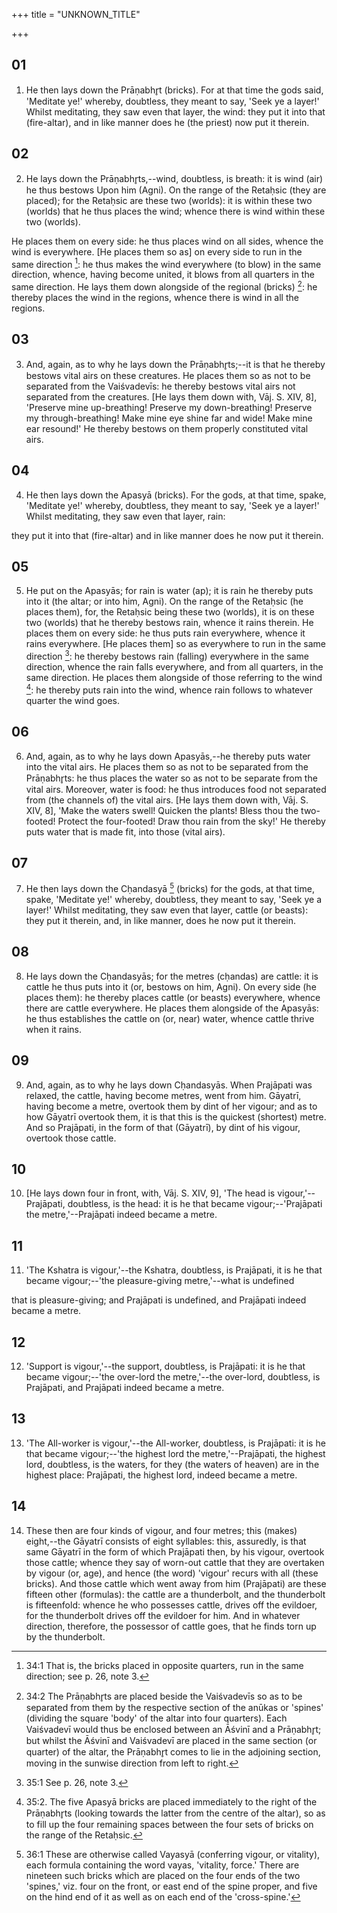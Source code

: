 +++
title = "UNKNOWN_TITLE"

+++


## 01
1. He then lays down the Prāṇabhr̥t (bricks). For at that time the gods said, 'Meditate ye!' whereby, doubtless, they meant to say, 'Seek ye a layer!' Whilst meditating, they saw even that layer, the wind: they put it into that (fire-altar), and in like manner does he (the priest) now put it therein.

## 02
2. He lays down the Prāṇabhr̥ts,--wind, doubtless, is breath: it is wind (air) he thus bestows Upon him (Agni). On the range of the Retaḥsic (they are placed); for the Retaḥsic are these two (worlds): it is within these two (worlds) that he thus places the wind; whence there is wind within these two (worlds).

 He places them on every side: he thus places wind on all sides, whence the wind is everywhere. [He places them so as] on every side to run in the same direction [^egg_87]: he thus makes the wind everywhere (to blow) in the same direction, whence, having become united, it blows from all quarters in the same direction. He lays them down alongside of the regional (bricks) [^egg_88]: he thereby places the wind in the regions, whence there is wind in all the regions.

[^egg_87]: 34:1 That is, the bricks placed in opposite quarters, run in the same direction; see p. 26, note 3.

[^egg_88]: 34:2 The Prāṇabhr̥ts are placed beside the Vaiśvadevīs so as to be separated from them by the respective section of the anūkas or 'spines' (dividing the square 'body' of the altar into four quarters). Each Vaiśvadevī would thus be enclosed between an Āśvinī and a Prāṇabhr̥t; but whilst the Āśvinī and Vaiśvadevī are placed in the same section (or quarter) of the altar, the Prāṇabhr̥t comes to lie in the adjoining section, moving in the sunwise direction from left to right.

## 03
3. And, again, as to why he lays down the Prāṇabhr̥ts;--it is that he thereby bestows vital airs on these creatures. He places them so as not to be separated from the Vaiśvadevīs: he thereby bestows vital airs not separated from the creatures. [He lays them down with, Vāj. S. XIV, 8], 'Preserve mine up-breathing! Preserve my down-breathing! Preserve my through-breathing! Make mine eye shine far and wide! Make mine ear resound!' He thereby bestows on them properly constituted vital airs.

## 04
4. He then lays down the Apasyā (bricks). For the gods, at that time, spake, 'Meditate ye!' whereby, doubtless, they meant to say, 'Seek ye a layer!' Whilst meditating, they saw even that layer, rain:

they put it into that (fire-altar) and in like manner does he now put it therein.

## 05
5. He put on the Apasyās; for rain is water (ap); it is rain he thereby puts into it (the altar; or into him, Agni). On the range of the Retaḥsic (he places them), for, the Retaḥsic being these two (worlds), it is on these two (worlds) that he thereby bestows rain, whence it rains therein. He places them on every side: he thus puts rain everywhere, whence it rains everywhere. [He places them] so as everywhere to run in the same direction [^egg_89]: he thereby bestows rain (falling) everywhere in the same direction, whence the rain falls everywhere, and from all quarters, in the same direction. He places them alongside of those referring to the wind [^egg_90]: he thereby puts rain into the wind, whence rain follows to whatever quarter the wind goes.

[^egg_89]: 35:1 See p. 26, note 3.

[^egg_90]: 35:2. The five Apasyā bricks are placed immediately to the right of the Prāṇabhr̥ts (looking towards the latter from the centre of the altar), so as to fill up the four remaining spaces between the four sets of bricks on the range of the Retaḥsic.

## 06
6. And, again, as to why he lays down Apasyās,--he thereby puts water into the vital airs. He places them so as not to be separated from the Prāṇabhr̥ts: he thus places the water so as not to be separate from the vital airs. Moreover, water is food: he thus introduces food not separated from (the channels of) the vital airs. [He lays them down with, Vāj. S. XIV, 8], 'Make the waters swell! Quicken the plants! Bless thou the two-footed! Protect the four-footed! Draw thou rain from the sky!' He thereby puts water that is made fit, into those (vital airs).

## 07
7. He then lays down the Cḥandasyā [^egg_91] (bricks) for the gods, at that time, spake, 'Meditate ye!' whereby, doubtless, they meant to say, 'Seek ye a layer!' Whilst meditating, they saw even that layer, cattle (or beasts): they put it therein, and, in like manner, does he now put it therein.

[^egg_91]: 36:1 These are otherwise called Vayasyā (conferring vigour, or vitality), each formula containing the word vayas, 'vitality, force.' There are nineteen such bricks which are placed on the four ends of the two 'spines,' viz. four on the front, or east end of the spine proper, and five on the hind end of it as well as on each end of the 'cross-spine.'

## 08
8. He lays down the Cḥandasyās; for the metres (cḥandas) are cattle: it is cattle he thus puts into it (or, bestows on him, Agni). On every side (he places them): he thereby places cattle (or beasts) everywhere, whence there are cattle everywhere. He places them alongside of the Apasyās: he thus establishes the cattle on (or, near) water, whence cattle thrive when it rains.

## 09
9. And, again, as to why he lays down Cḥandasyās. When Prajāpati was relaxed, the cattle, having become metres, went from him. Gāyatrī, having become a metre, overtook them by dint of her vigour; and as to how Gāyatrī overtook them, it is that this is the quickest (shortest) metre. And so Prajāpati, in the form of that (Gāyatrī), by dint of his vigour, overtook those cattle.

## 10
10. [He lays down four in front, with, Vāj. S. XIV, 9], 'The head is vigour,'--Prajāpati, doubtless, is the head: it is he that became vigour;--'Prajāpati the metre,'--Prajāpati indeed became a metre.

## 11
11. 'The Kshatra is vigour,'--the Kshatra, doubtless, is Prajāpati, it is he that became vigour;--'the pleasure-giving metre,'--what is undefined

that is pleasure-giving; and Prajāpati is undefined, and Prajāpati indeed became a metre.

## 12
12. 'Support is vigour,'--the support, doubtless, is Prajāpati: it is he that became vigour;--'the over-lord the metre,'--the over-lord, doubtless, is Prajāpati, and Prajāpati indeed became a metre.

## 13
13. 'The All-worker is vigour,'--the All-worker, doubtless, is Prajāpati: it is he that became vigour;--'the highest lord the metre,'--Prajāpati, the highest lord, doubtless, is the waters, for they (the waters of heaven) are in the highest place: Prajāpati, the highest lord, indeed became a metre.

## 14
14. These then are four kinds of vigour, and four metres; this (makes) eight,--the Gāyatrī consists of eight syllables: this, assuredly, is that same Gāyatrī in the form of which Prajāpati then, by his vigour, overtook those cattle; whence they say of worn-out cattle that they are overtaken by vigour (or, age), and hence (the word) 'vigour' recurs with all (these bricks). And those cattle which went away from him (Prajāpati) are these fifteen other (formulas): the cattle are a thunderbolt, and the thunderbolt is fifteenfold: whence he who possesses cattle, drives off the evildoer, for the thunderbolt drives off the evildoer for him. And in whatever direction, therefore, the possessor of cattle goes, that he finds torn up by the thunderbolt.

